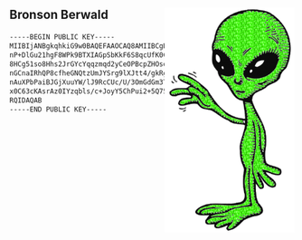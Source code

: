 <h2> Bronson Berwald
<img align='right' src="./alien.gif" width="230"></h2>

```text
-----BEGIN PUBLIC KEY-----
MIIBIjANBgkqhkiG9w0BAQEFAAOCAQ8AMIIBCgKCAQEA3u0+P8YQTZNx8AjD9TbL
nP+DlGu21hgF8WPk9BTXIAGpSbKkF6S8qcUfK0CnRmDRaissvlMnslqIk3lffpy7
8HCg51so8Hhs2JrGYcYqqzmqd2yCeOPBcpZHOsdLXzJo8rPyQeNPmfWlcf5iKplY
nGCnaIRhQP8cfheGNQtzUmJYSrg9lXJtt4/gkRgJ9662tX3QMxRShO3oLVc8qSjA
nAuXPbPaiBJGjXuuYW/lJ9RcCUc/U/3OmGdGm3T32ch1g6YtaVIShAZqroMJWPWF
x0C63cKAsrAz0IYzqbls/c+JoyY5ChPui2+5Q75Vo/oiIplL6Qpvf3Qv7bs68EzR
RQIDAQAB
-----END PUBLIC KEY-----
```
